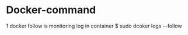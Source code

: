 # Docker-command
 1 docker follow is monitoring log in container
   $ sudo dcoker logs --follow <container ID>
 
